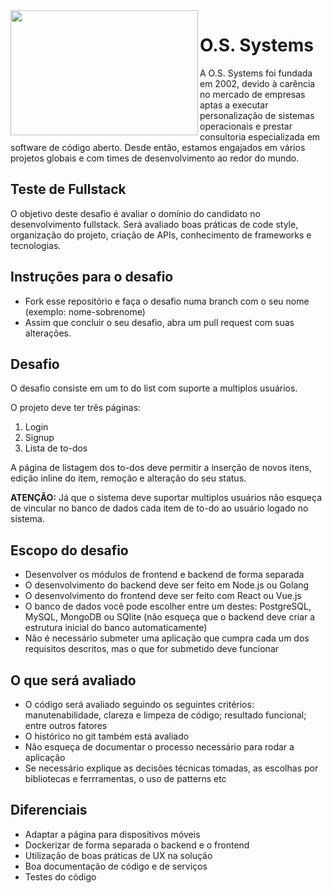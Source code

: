 <img align="left" width="300" height="200" src="https://1quxc51443zg3oix7e35dnvg-wpengine.netdna-ssl.com/wp-content/uploads/2014/05/ossystems-logo.jpg">

# O.S. Systems

A O.S. Systems foi fundada em 2002, devido à carência no mercado de empresas aptas a executar personalização de sistemas operacionais e prestar consultoria especializada em software de código aberto. Desde então, estamos engajados em vários projetos globais e com times de desenvolvimento ao redor do mundo.

## Teste de Fullstack

O objetivo deste desafio é avaliar o domínio do candidato no desenvolvimento fullstack. Será avaliado boas práticas de code style, organização do projeto, criação de APIs, conhecimento de frameworks e tecnologias.

## Instruções para o desafio

* Fork esse repositório e faça o desafio numa branch com o seu nome (exemplo: nome-sobrenome)
* Assim que concluir o seu desafio, abra um pull request com suas alterações.

## Desafio

O desafio consiste em um to do list com suporte a multiplos usuários.

O projeto deve ter três páginas:

1. Login
2. Signup
3. Lista de to-dos

A página de listagem dos to-dos deve permitir a inserção de novos itens, edição inline do item, remoção e alteração do seu status.

**ATENÇÃO:** Já que o sistema deve suportar multiplos usuários não esqueça de vincular no banco de dados cada item de to-do ao usuário logado no sistema.

## Escopo do desafio

* Desenvolver os módulos de frontend e backend de forma separada
* O desenvolvimento do backend deve ser feito em Node.js ou Golang
* O desenvolvimento do frontend deve ser feito com React ou Vue.js
* O banco de dados você pode escolher entre um destes: PostgreSQL, MySQL, MongoDB ou SQlite (não esqueça que o backend deve criar a estrutura inicial do banco automaticamente)
* Não é necessário submeter uma aplicação que cumpra cada um dos requisitos descritos, mas o que for submetido deve funcionar

## O que será avaliado

* O código será avaliado seguindo os seguintes critérios: manutenabilidade, clareza e limpeza de código; resultado funcional; entre outros fatores
* O histórico no git também está avaliado
* Não esqueça de documentar o processo necessário para rodar a aplicação
* Se necessário explique as decisões técnicas tomadas, as escolhas por bibliotecas e ferrramentas, o uso de patterns etc

## Diferenciais

* Adaptar a página para dispositivos móveis
* Dockerizar de forma separada o backend e o frontend
* Utilização de boas práticas de UX na solução
* Boa documentação de código e de serviços
* Testes do código
